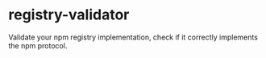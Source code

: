 # registry-validator

Validate your npm registry implementation,
check if it correctly implements the npm protocol.
